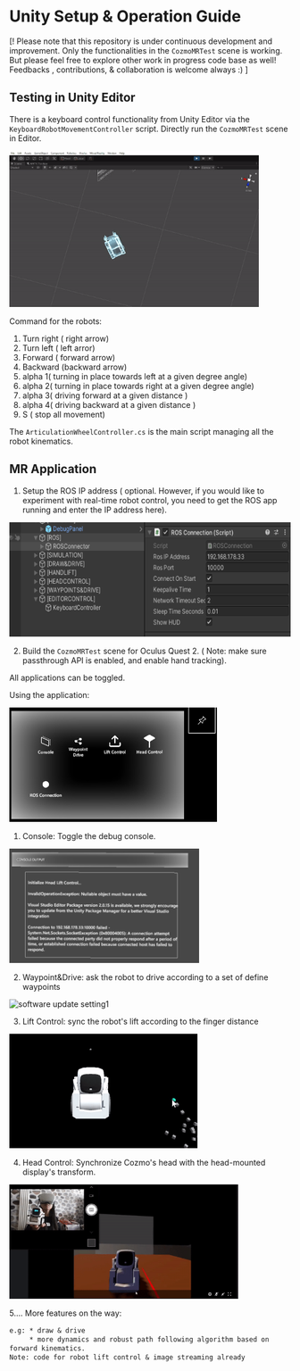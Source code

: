# Unity Setup & Operation Guide

[! Please note that this repository is under continuous development and improvement. Only the functionalities in the ```CozmoMRTest``` scene is working. But please feel free to explore other work in progress code base as well! Feedbacks , contributions, & collaboration is welcome always :) ]

## Testing in Unity Editor

There is a keyboard control functionality from Unity Editor via the ```KeyboardRobotMovementController``` script. Directly run the ```CozmoMRTest``` scene in Editor. 

<img src="./mdImages/keyboardcontrol.gif"
     alt="software update setting1"
     style="float: center; margin-right: 10px; height:280px;" />

Command for the robots:

1. Turn right ( right arrow)
2. Turn left ( left arror)
3. Forward ( forward arrow)
4. Backward (backward arrow)
5. alpha 1( turning in place towards left at a given degree angle)
5. alpha 2( turning in place towards right at a given degree angle)
6. alpha 3( driving forward at a given distance )
7. alpha 4( driving backward at a given distance )
8. S ( stop all movement)

The ```ArticulationWheelController.cs``` is the main script managing all the robot kinematics.

## MR Application

1. Setup the ROS IP address ( optional. However, if you would like to experiment with real-time robot control, you need to get the ROS app running and enter the IP address here).

<img src="./mdImages/ROSSetup.PNG"
     alt="software update setting1"
     style="float: center; margin-right: 10px; height:205px;" />


2. Build the ```CozmoMRTest``` scene for Oculus Quest 2. ( Note: make sure passthrough API is enabled, and enable hand tracking). 


All applications can be toggled.

Using the application: 

<img src="./mdImages/MainAppMenu.PNG"
     alt="software update setting1"
     style="float: center; margin-right: 10px; height:205px;" />

1. Console: Toggle the debug console.

<img src="./mdImages/DebugConsole.PNG"
     alt="software update setting1"
     style="float: center; margin-right: 10px; height:205px;" />

2. Waypoint&Drive: ask the robot to drive according to a set of define waypoints

<img src="./mdImages/01_waypointPathfollow.gif"
     alt="software update setting1"
     style="float: center; margin-right: 10px; height:205px;" />

3. Lift Control: sync the robot's lift according to the finger distance

<img src="./mdImages/01_cozmoLiftOneHandControl.gif"
     alt="software update setting1"
     style="float: center; margin-right: 10px; height:205px;" />

4. Head Control: Synchronize Cozmo's head with the head-mounted display's transform.

<img src="./mdImages/log4_head_sync.gif"
     alt="software update setting1"
     style="float: center; margin-right: 10px; height:205px;" />

5.... More features on the way:

    e.g: * draw & drive
         * more dynamics and robust path following algorithm based on forward kinematics. 
    Note: code for robot lift control & image streaming already 
